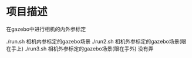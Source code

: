 # 项目描述

在gazebo中进行相机的内外参标定

./run.sh 相机内参标定的gazebo场景
./run2.sh 相机外参标定的gazebo场景(眼在手上)
./run3.sh 相机外参标定的gazebo场景(眼在手外) 没有弄


